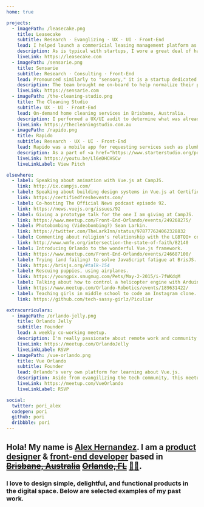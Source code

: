 ```yaml
---
home: true

projects: 
  - imagePath: /leasecake.png
    title: Leasecake
    subtitle: Research · Evanglizing · UX · UI · Front-End
    lead: I helped launch a commericial leasing management platform as part of Techstars Global Startup Weekend 2017. <a href="https://www.techstars.com/content/accelerators/techstars-global-startup-weekend-announcing-winner-global-showcase/">We won the whole planet!</a>
    description: As is typical with startups, I wore a great deal of hats. Fortunately, I had the privilege of being able to lead the product side, talking to customers, testing interfaces, and building the real thing.
    liveLink: https://leasecake.com
  - imagePath: /sensarie.png
    title: Sensarie
    subtitle: Research · Consulting · Front-End
    lead: Pronounced similarly to "sensory," it is a startup dedicated to helping you find the perfect neighborhood in Orlando, Florida.
    description: The team brought me on-board to help normalize their processes and technical infrastructure. Aside from lending expertise, I built and refined their on-boarding experience.
    liveLink: https://sensarie.com
  - imagePath: /the-cleaning-studio.png
    title: The Cleaning Studio
    subtitle: UX · UI · Front-End
    lead: On-demand home cleaning services in Brisbane, Australia.
    description: I performed a UX/UI audit to determine what was already in place with their platform. along with evolving the visual language of the product, I used existing customer data to design their on-boarding experience. 
    liveLink: https://thecleaningstudio.com.au
  - imagePath: /rapido.png
    title: Rapido
    subtitle: Research · UX · UI · Front-End
    lead: Rapido was a mobile app for requesting services such as plumbing, electric, and HVAC. 
    description: As a part of <a href="https://www.starterstudio.org/programs/accelerators/">Starter Studio Accelerator 1.0</a>, I spent my time conducting user interviews, designing, building, and marketing. I had the pleasure of being featured on <a href="https://www.bizjournals.com/orlando/news/2015/07/29/plumbers-electricians-etc-may-get-more-customers.html" target="_blank">a few</a> <a href="http://www.orlandosentinel.com/business/technology/tech_check/os-rapido-launches-mobile-application-20150730-post.html" target="_blank">different</a> <a href="http://www.mynews13.com/fl/orlando/news/2015/8/3/rapido_app_orlando.html" target="_target">news outlets</a>.
    liveLink: https://youtu.be/Ll6eDHCHSCw
    liveLinkLabel: View Pitch

elsewhere: 
  - label: Speaking about animation with Vue.js at CampJS.
    link: http://ix.campjs.com/
  - label: Speaking about building design systems in Vue.js at Certified Fresh Events (date pending).
    link: https://certifiedfreshevents.com/
  - label: Co-hosting The Official News podcast episode 92.
    link: https://news.vuejs.org/issues/92
  - label: Giving a prototype talk for the one I am giving at CampJS.
    link: https://www.meetup.com/Front-End-Orlando/events/249268275/
  - label: Photobombing (Videobombing?) Sean Larkin.
    link: https://twitter.com/TheLarkInn/status/978777624062328832
  - label: Commenting about religion's relationship with the LGBTQI+ community on a public radio show.
    link: http://www.wmfe.org/intersection-the-state-of-faith/82140
  - label: Introducing Orlando to the wonderful Vue.js framework. 
    link: https://www.meetup.com/Front-End-Orlando/events/246687100/
  - label: Trying (and failing) to solve JavaScript fatigue at BrisJS.
    link: https://brisjs.org/#talk-154
  - label: Rescuing puppies, using airplanes.
    link: https://youngpix.smugmug.com/Pets/May-2-2015/i-7fWKdqM
  - label: Talking about how to control a helicopter engine with Arduino and Android. 
    link: https://www.meetup.com/Orlando-Robotics/events/189631422/
  - label: Teaching girls in middle school to code an Instagram clone.
    link: https://github.com/tech-sassy-girlz/Piculiar

extracurriculars: 
  - imagePath: /orlando-jelly.png
    title: Orlando Jelly
    subtitle: Founder
    lead: A weekly co-working meetup.
    description: I'm really passionate about remote work and community. Orlando Jelly was founded to bring professionals together at their own leisure. It's more about a human connection than it is work, as life should be.
    liveLink: https://meetup.com/OrlandoJelly
    liveLinkLabel: RSVP
  - imagePath: /vue-orlando.png
    title: Vue Orlando
    subtitle: Founder
    lead: Orlando's very own platform for learning about Vue.js. 
    description: Aside from evangilizing the tech community, this meetup is dedicated to promoting diversity. We're so passionate about it, we made the logo a rainbow!
    liveLink: https://meetup.com/VueOrlando
    liveLinkLabel: RSVP

social:
  twitter: pori_alex
  codepen: pori
  github: pori
  dribbble: pori
---
```


## Hola! My name is [Alex Hernandez](/about.html). I am a [product designer](/design.html) & [front-end developer](/dev.html) based in [~~Brisbane, Australia~~](/brisbane.html) [ ~~Orlando, FL~~](/orlando.html) [:woman_shrugging:](/next.html).

### I love to design simple, delightful, and functional products in the digital space. Below are selected examples of my past work.
